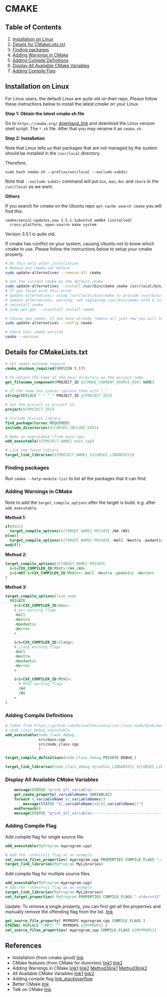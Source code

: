 # CMAKE

## Table of Contents
1. [Installation on Linux](#Installation-on-Linux)
1. [Details for CMakeLists.txt](#Details-for-CMakeLists-txt)
1. [Finding packages](#Finding-packages)
1. [Adding Warnings in CMake](#Adding-Warnings-in-CMake)
1. [Adding Compile Definitions](#Adding-Compile-Definitions)
1. [Display All Available CMake Variables](#Display-All-Available-CMake-Variables)
1. [Adding Compile Flag](#Adding-Compile-Flag)

## Installation on Linux

For Linux users, the default Linux are quite old on their repo. Please follow these instructions below to install the latest _cmake_ on your Linux.

**Step 1: Obtain the latest cmake sh file**

Go to `https://cmake.org/` [downlaod_link](https://cmake.org/download/) and download the Linux version shell script. The `*.sh` file. After that you may rename it as `cmake.sh`.

**Step 2: Installation**

Note that Linux tells us that packages that are not managed by the system should be installed in the `/usr/local` directory.

Therefore,

`sudo bash cmake.sh --prefix=/usr/local --exclude-subdir`

Note that `--exclude-subdir` command will put `bin`, `man`, `doc` and `share` in the `/usr/local` as we want.

**Others**

If you search for cmake on the Ubuntu repo `apt-cache search cmake` you will find this:

```
cmake/xenial-updates,now 3.5.1-1ubuntu3 amd64 [installed]
  cross-platform, open-source make system
```
Version 3.5.1 is quite old.

If cmake has conflict on your system, causing Ubuntu not to know which cmake to use. Please follow the instructions below to setup your cmake properly.

```bash
# Do this only after installation
# Remove any cmake set before
sudo update-alternatives --remove-all cmake

# Set the current cmake as the default cmake
sudo update-alternatives --install /usr/bin/cmake cmake /usr/local/bin/cmake 80
# If you faced with this error
# update-alternatives: using /usr/local/bin/cmake to provide /usr/bin/cmake (cmake) in auto mode
# update-alternatives: warning: not replacing /usr/bin/cmake with a link
# reinstall cmake
# sudo apt-get --reinstall install cmake

# Choose you cmake, if you have already remove all just now you will only have one cmake
sudo update-alternatives --config cmake

# Check your cmake version
cmake --version
```

## Details for CMakeLists.txt
```cmake
# Set cmake minimum require
cmake_minimum_required(VERSION 3.17)

# To obtain the name of the main directory as the project name
get_filename_component(PROJECT_ID ${CMAKE_CURRENT_SOURCE_DIR} NAME)

# If the name has spaces replace them with "_"
string(REPLACE " " "_" PROJECT_ID ${PROJECT_ID})

# Set the project as project id
project(${PROJECT_ID})

# Include ncurses library
find_package(Curses REQUIRED)
include_directories(${CURSES_INCLUDE_DIR})

# Make an executable (from main.cpp)
add_executable(${PROJECT_NAME} main.cpp)

# Link the found library
target_link_libraries(${PROJECT_NAME} ${CURSES_LIBRARIES})
```

### Finding packages

Run `cmake --help-module-list` to list all the packages that it can find.

### Adding Warnings in CMake

Note to add the `target_compile_options` after the target is build. e.g. after `add_executable`.   

**Method 1:**  
```cmake
if(MSVC)
  target_compile_options(${TARGET_NAME} PRIVATE /W4 /WX)
else()
  target_compile_options(${TARGET_NAME} PRIVATE -Wall -Wextra -pedantic -Werror)
endif()
```

**Method 2:**  
```cmake
target_compile_options(${TARGET_NAME} PRIVATE
  $<$<CXX_COMPILER_ID:MSVC>:/W4 /WX>
  $<$<NOT:$<CXX_COMPILER_ID:MSVC>>:-Wall -Wextra -pedantic -Werror>
)
```

**Method 3:**
```cmake
target_compile_options(line_node
  PRIVATE
    $<$<CXX_COMPILER_ID:Gnu>:
    # g++ warning flags
    -Wall
    -Wextra
    -Wpedantic
    -Werror
    >

    $<$<CXX_COMPILER_ID:Clang>:
    # clang warning flags
    -Wall
    -Wextra
    -Wpedantic
    -Werror
    >

    $<$<CXX_COMPILER_ID:MSVC>:
      # MSVC warning flags
      /W4
      /WX
    >
)
```

### Adding Compile Definitions

```cmake
# Taken from https://github.com/BruceChanJianLe/ros-class-node/blob/master/CMakeLists.txt
# node_class_debug executable
add_executable(node_class_debug
               src/main.cpp
               src/node_class.cpp
               )

target_compile_definitions(node_class_debug PRIVATE DEBUG_)

target_link_libraries(node_class_debug ${catkin_LIBRARIES} ${CURSES_LIBRARIES})
```

### Display All Available CMake Variables

```cmake
    message(STATUS "print_all_variables------------------------------------------{")
    get_cmake_property(_variableNames VARIABLES)
    foreach (_variableName ${_variableNames})
        message(STATUS "${_variableName}=${${_variableName}}")
    endforeach()
    message(STATUS "print_all_variables------------------------------------------}")
```


### Adding Compile Flag

Add compile flag for single source file.
```cmake
add_executable(MyProgram myprogram.cpp)

# Add the -std=c++11 flag as an example
set_source_files_properties( myprogram.cpp PROPERTIES COMPILE_FLAGS "-std=c++11" )
target_link_libraries(MyProgram MyLibraries)
```

Add compile flag for multiple source files.
```cmake
add_executable(MyProgram myprogram.cpp)
# Add the -std=c++11 flag as an example
target_link_libraries(MyProgram MyLibraries)
set_target_properties( MyProgram PROPERTIES COMPILE_FLAGS "-std=c++11" )
```

Update: To remove a single property, you can first get all the properties and manually remove the offending flag from the list. [link](https://cmake.org/cmake/help/v2.8.12/cmake.html#command%3aget_source_file_property)
```cmake
get_source_file_property( MYPROPS myprogram.cpp COMPILE_FLAGS )
STRING( REPLACE "/MP1" "" MYPROPS ${MYPROPS} )
set_source_files_properties( myprogram.cpp COMPILE_FLAGS ${MYPROPS})
```

## References
 - Installation (from cmake good) [link](https://www.youtube.com/watch?v=_yFPO1ofyF0&list=PLK6MXr8gasrGmIiSuVQXpfFuE1uPT615s)
 - CMake features (from CMake for dummies) [link1](https://cmake.org/cmake/help/v3.1/prop_gbl/CMAKE_CXX_KNOWN_FEATURES.html#prop_gbl:CMAKE_CXX_KNOWN_FEATURES) [link2](https://www.youtube.com/watch?v=7W4Q-XLnMaA)  
 - Adding Warnings in CMake [link1](https://cmake.org/cmake/help/latest/command/add_compile_options.html) [link2](https://stackoverflow.com/questions/2368811/how-to-set-warning-level-in-cmake/3818084) [Method3link1](https://github.com/ricab/scope_guard/issues/4) [Method3link2](https://gitlab.kitware.com/cmake/cmake/-/issues/19084) 
 - All Available CMake Variables [link1](https://stackoverflow.com/questions/9298278/cmake-print-out-all-accessible-variables-in-a-script/9328525#9328525) [link2](https://stackoverflow.com/questions/31343813/displaying-cmake-variables)
 - Adding compile flag [link_stackoverflow](https://stackoverflow.com/questions/24238937/how-to-change-a-compiler-flag-for-just-one-executable-in-cmake)
 - Better CMake [link](https://www.youtube.com/playlist?list=PL8i3OhJb4FNV10aIZ8oF0AA46HgA2ed8g)
 - Talk on CMake [link](https://www.youtube.com/watch?v=bsXLMQ6WgIk&ab_channel=CppNow)
